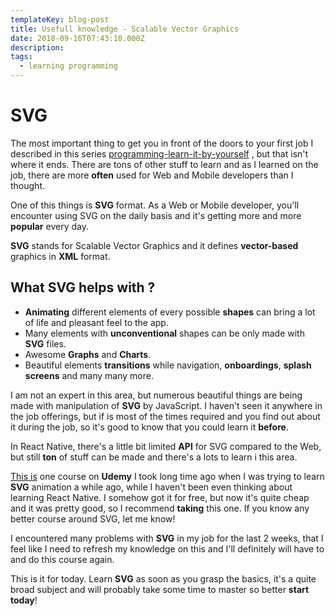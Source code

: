 ```yaml
---
templateKey: blog-post
title: Usefull knowledge - Scalable Vector Graphics
date: 2018-09-16T07:43:10.000Z
description:
tags:
  - learning programming
---
```


# SVG

The most important thing to get you in front of the doors to your first job I described in this series [programming-learn-it-by-yourself](https://selfmadedeveloper.com//blog/2018-07-02-programming-learn-it-by-yourself-part-1/) , but that isn't where it ends. There are tons of other stuff to learn and as I learned on the job, there are more **often** used for Web and Mobile developers than I thought.

One of this things is **SVG** format. As a Web or Mobile developer, you'll encounter using SVG on the daily basis and it's getting more and more **popular** every day.

**SVG** stands for Scalable Vector Graphics and it defines **vector-based** graphics in **XML** format.

## **What SVG helps with ?**

- **Animating** different elements of every possible **shapes** can bring a lot of life and pleasant feel to the app.
- Many elements with **unconventional** shapes can be only made with **SVG** files.
- Awesome **Graphs** and **Charts**.
- Beautiful elements **transitions** while navigation, **onboardings**, **splash** **screens** and many many more.

I am not an expert in this area, but numerous beautiful things are being made with manipulation of **SVG** by JavaScript.
I haven't seen it anywhere in the job offerings, but if is most of the times required and you find out about it during the job, so it's good to know that you could learn it **before**.

In React Native, there's a little bit limited **API** for SVG compared to the Web, but still **ton** of stuff can be made and there's a lots to learn i this area.

[This is](https://www.udemy.com/learn-svg-animation/learn/v4/overview) one course on **Udemy** I took long time ago when I was trying to learn **SVG** animation a while ago, while I haven't been even thinking about learning React Native. I somehow got it for free, but now it's quite cheap and it was pretty good, so I recommend **taking** this one. If you know any better course around SVG, let me know!

I encountered many problems with **SVG** in my job for the last 2 weeks, that I feel like I need to refresh my knowledge on this and I'll definitely will have to and do this course again.

This is it for today. Learn **SVG** as soon as you grasp the basics, it's a quite broad subject and will probably take some time to master so better **start today**!

